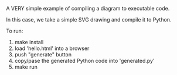 A VERY simple example of compiling a diagram to executable code.

In this case, we take a simple SVG drawing and compile it to Python.

To run:
1. make install
2. load 'hello.html' into a browser
3. push "generate" button
4. copy/pase the generated Python code into 'generated.py'
5. make run

